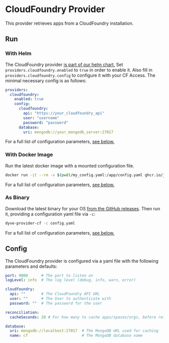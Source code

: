 # CloudFoundry Provider

This provider retrieves apps from a CloudFoundry installation.

## Run
### With Helm

The CloudFoundry provider [is part of our helm chart.](../../install/helm.md)
Set `providers.cloudfoundry.enabled` to `true` in order to enable it. Also fill in `providers.cloudfoundry.config` to configure it with your CF Access. The minimal necessary config is as follows:
```yaml
providers:
  cloudfoundry:
    enabled: true
    config:
      cloudfoundry:
        api: "https://your_cloudfoundry_api"
        user: "username"
        password: "password"
      database:
        uri: mongodb://your_mongodb_server:27017
```

For a full list of configuration parameters, [see below.](#config)

### With Docker Image

Run the latest docker image with a mounted configuration file.

```bash
docker run -it --rm -v $(pwd)/my_config.yaml:/app/config.yaml ghcr.io/joscha-alisch/dyve-provider-cf:latest
```

For a full list of configuration parameters, [see below.](#config)

### As Binary

Download the latest binary for your OS [from the GitHub releases](https://github.com/joscha-alisch/dyve/releases).
Then run it, providing a configuration yaml file via `-c`:

```bash
dyve-provider-cf -c config.yaml
```

For a full list of configuration parameters, [see below.](#config)

## Config 

The CloudFoundry provider is configured via a yaml file with the following parameters and defaults:

```yaml
port: 9000      # The port to listen on
logLevel: info  # The log level (debug, info, warn, error)

cloudfoundry:
  api: ""       # The CloudFoundry API URL
  user: ""      # The User to authenticate with
  password: ""  # The password for the user

reconciliation:
  cacheSeconds: 20 # For how many to cache apps/spaces/orgs, before retrieving them again via the CF API

database:
  uri: mongodb://localhost:27017  # The MongoDB URL used for caching
  name: cf                        # The MongoDB database name
```